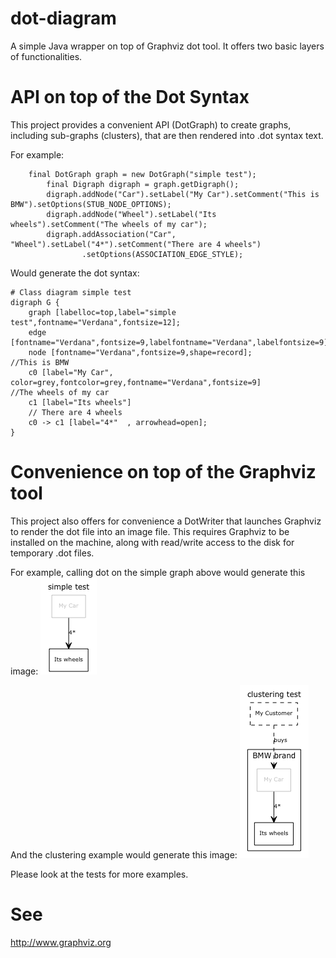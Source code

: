 # dot-diagram
A simple Java wrapper on top of Graphviz dot tool. It offers two basic layers of functionalities.

# API on top of the Dot Syntax

This project provides a convenient API (DotGraph) to create graphs, including sub-graphs (clusters), that are then rendered into .dot syntax text.

For example:

~~~~~~~~
    final DotGraph graph = new DotGraph("simple test");
		final Digraph digraph = graph.getDigraph();
		digraph.addNode("Car").setLabel("My Car").setComment("This is BMW").setOptions(STUB_NODE_OPTIONS);
		digraph.addNode("Wheel").setLabel("Its wheels").setComment("The wheels of my car");
		digraph.addAssociation("Car", "Wheel").setLabel("4*").setComment("There are 4 wheels")
				.setOptions(ASSOCIATION_EDGE_STYLE);
~~~~~~~~

Would generate the dot syntax:

~~~~~~~~
# Class diagram simple test
digraph G {
	graph [labelloc=top,label="simple test",fontname="Verdana",fontsize=12];
	edge [fontname="Verdana",fontsize=9,labelfontname="Verdana",labelfontsize=9];
	node [fontname="Verdana",fontsize=9,shape=record];
//This is BMW
	c0 [label="My Car", color=grey,fontcolor=grey,fontname="Verdana",fontsize=9]
//The wheels of my car
	c1 [label="Its wheels"]
	// There are 4 wheels
	c0 -> c1 [label="4*"  , arrowhead=open];
}
~~~~~~~~

# Convenience on top of the Graphviz tool
This project also offers for convenience a DotWriter that launches Graphviz to render the dot file into an image file. This requires Graphviz to be installed on the machine, along with read/write access to the disk for temporary .dot files.

For example, calling dot on the simple graph above would generate this image:
![Rendered to .png](dot-diagram/doc/simple.png)

And the clustering example would generate this image:
![Rendered to .png](dot-diagram/doc/clustering.png)

Please look at the tests for more examples.

# See
http://www.graphviz.org
